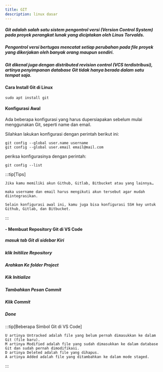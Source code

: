 ```yaml
---
title: GIT
description: linux dasar
---
```


##### Git adalah salah satu sistem pengontrol versi (Version Control System) pada proyek perangkat lunak yang diciptakan oleh Linus Torvalds.

##### Pengontrol versi bertugas mencatat setiap perubahan pada file proyek yang dikerjakan oleh banyak orang maupun sendiri.

##### Git dikenal juga dengan distributed revision control (VCS terdistribusi), artinya penyimpanan database Git tidak hanya berada dalam satu tempat saja.

#### Cara Install Git di Linux

    sudo apt install git

#### Konfigurasi Awal

Ada beberapa konfigurasi yang harus dupersiapakan sebelum mulai menggunakan Git, seperti name dan email.

Silahkan lakukan konfigurasi dengan perintah berikut ini:

    git config --global user.name username
    git config --global user.email email@mail.com

periksa konfigurasinya dengan perintah:

    git config --list

:::tip[Tips]

    Jika kamu memiliki akun Github, Gitlab, Bitbucket atau yang lainnya…

    maka username dan email harus mengikuti akun tersebut agar mudah diintegrasikan.

    Selain konfigurasi awal ini, kamu juga bisa konfigurasi SSH key untuk Github, Gitlab, dan Bitbucket.

:::

#### - Membuat Repository Git di VS Code

##### masuk tab Git di sidebar Kiri

##### klik Initilize Repository

##### Arahkan Ke folder Project

##### Kik Initialize

##### Tambahkan Pesan Commit

##### Klik Commit

##### Done

:::tip[Beberapa Simbol Git di VS Code]

    U artinya Untracked adalah file yang belum pernah dimasukkan ke dalam Git (file baru).
    M artinya Modified adalah file yang sudah dimasukkan ke dalam database Git dan sudah pernah dimodifikasi.
    D artinya Deleted adalah file yang dihapus.
    A artinya Added adalah file yang ditambahkan ke dalam mode staged.

:::

